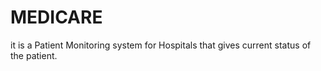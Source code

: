# MEDICARE
it is a Patient Monitoring system for Hospitals that gives current status of the patient.
